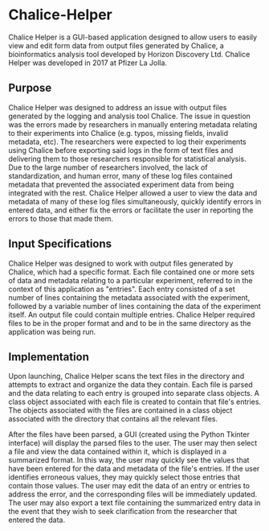 # Chalice-Helper
Chalice Helper is a GUI-based application designed to allow users to easily view and edit form data from output files generated by Chalice, a bioinformatics analysis tool developed by Horizon Discovery Ltd. Chalice Helper was developed in 2017 at Pfizer La Jolla. 

## Purpose
Chalice Helper was designed to address an issue with output files generated by the logging and analysis tool Chalice. The issue in question was the errors made by researchers in manually entering metadata relating to their experiments into Chalice (e.g. typos, missing fields, invalid metadata, etc). The researchers were expected to log their experiments using Chalice before exporting said logs in the form of text files and delivering them to those researchers responsible for statistical analysis. Due to the large number of researchers involved, the lack of standardization, and human error, many of these log files contained metadata that prevented the associated experiment data from being integrated with the rest. Chalice Helper allowed a user to view the data and metadata of many of these log files simultaneously, quickly identify errors in entered data, and either fix the errors or facilitate the user in reporting the errors to those that made them.

## Input Specifications
Chalice Helper was designed to work with output files generated by Chalice, which had a specific format. Each file contained one or more sets of data and metadata relating to a particular experiment, referred to in the context of this application as "entries". Each entry consisted of a set number of lines containing the metadata associated with the experiment, followed by a variable number of lines containing the data of the experiment itself. An output file could contain multiple entries. Chalice Helper required files to be in the proper format and and to be in the same directory as the application was being run.

## Implementation
Upon launching, Chalice Helper scans the text files in the directory and attempts to extract and organize the data they contain. Each file is parsed and the data relating to each entry is grouped into separate class objects. A class object associated with each file is created to contain that file's entries. The objects associated with the files are contained in a class object associated with the directory that contains all the relevant files. 

After the files have been parsed, a GUI (created using the Python Tkinter interface) will display the parsed files to the user. The user may then select a file and view the data contained within it, which is displayed in a summarized format. In this way, the user may quickly see the values that have been entered for the data and metadata of the file's entries. If the user identifies erroneous values, they may quickly select those entries that contain those values. The user may edit the data of an entry or entries to address the error, and the corresponding files will be immediately updated. The user may also export a text file containing the summarized entry data in the event that they wish to seek clarification from the researcher that entered the data. 
